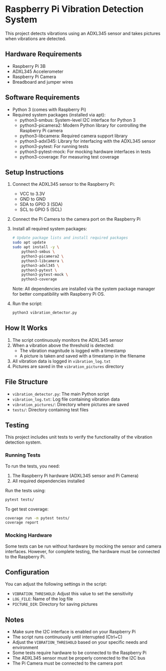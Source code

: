 # Raspberry Pi Vibration Detection System

This project detects vibrations using an ADXL345 sensor and takes pictures when vibrations are detected.

## Hardware Requirements

- Raspberry Pi 3B
- ADXL345 Accelerometer
- Raspberry Pi Camera
- Breadboard and jumper wires

## Software Requirements

- Python 3 (comes with Raspberry Pi)
- Required system packages (installed via apt):
  - python3-smbus: System-level I2C interface for Python 3
  - python3-picamera2: Modern Python library for controlling the Raspberry Pi camera
  - python3-libcamera: Required camera support library
  - python3-adxl345: Library for interfacing with the ADXL345 sensor
  - python3-pytest: For running tests
  - python3-pytest-mock: For mocking hardware interfaces in tests
  - python3-coverage: For measuring test coverage

## Setup Instructions

1. Connect the ADXL345 sensor to the Raspberry Pi:
   - VCC to 3.3V
   - GND to GND
   - SDA to GPIO 3 (SDA)
   - SCL to GPIO 5 (SCL)

2. Connect the Pi Camera to the camera port on the Raspberry Pi

3. Install all required system packages:
   ```bash
   # Update package lists and install required packages
   sudo apt update
   sudo apt install -y \
       python3-smbus \
       python3-picamera2 \
       python3-libcamera \
       python3-adxl345 \
       python3-pytest \
       python3-pytest-mock \
       python3-coverage
   ```
   
   Note: All dependencies are installed via the system package manager for better compatibility with Raspberry Pi OS.

4. Run the script:
   ```bash
   python3 vibration_detector.py
   ```

## How It Works

1. The script continuously monitors the ADXL345 sensor
2. When a vibration above the threshold is detected:
   - The vibration magnitude is logged with a timestamp
   - A picture is taken and saved with a timestamp in the filename
3. All vibration data is logged in `vibration_log.txt`
4. Pictures are saved in the `vibration_pictures` directory

## File Structure

- `vibration_detector.py`: The main Python script
- `vibration_log.txt`: Log file containing vibration data
- `vibration_pictures/`: Directory where pictures are saved
- `tests/`: Directory containing test files

## Testing

This project includes unit tests to verify the functionality of the vibration detection system.

### Running Tests

To run the tests, you need:
1. The Raspberry Pi hardware (ADXL345 sensor and Pi Camera)
2. All required dependencies installed

Run the tests using:
```bash
pytest tests/
```

To get test coverage:
```bash
coverage run -m pytest tests/
coverage report
```

### Mocking Hardware

Some tests can be run without hardware by mocking the sensor and camera interfaces. However, for complete testing, the hardware must be connected to the Raspberry Pi.

## Configuration

You can adjust the following settings in the script:
- `VIBRATION_THRESHOLD`: Adjust this value to set the sensitivity
- `LOG_FILE`: Name of the log file
- `PICTURE_DIR`: Directory for saving pictures

## Notes

- Make sure the I2C interface is enabled on your Raspberry Pi
- The script runs continuously until interrupted (Ctrl+C)
- Adjust the `VIBRATION_THRESHOLD` based on your specific needs and environment
- Some tests require hardware to be connected to the Raspberry Pi
- The ADXL345 sensor must be properly connected to the I2C bus
- The Pi Camera must be connected to the camera port
